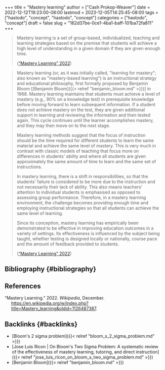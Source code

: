 +++
title = "Mastery learning"
author = ["Cash Prokop-Weaver"]
date = 2022-12-12T19:23:00-08:00
lastmod = 2023-12-05T14:25:45-08:00
tags = ["hastodo", "concept", "hastodo", "concept"]
categories = ["hastodo", "concept"]
draft = false
slug = "162d37be-0ce1-4ba1-baff-101ba72fa811"
+++

> Mastery learning is a set of group-based, individualized, teaching and learning strategies based on the premise that students will achieve a high level of understanding in a given domain if they are given enough time.
>
> (<a href="#citeproc_bib_item_1">“Mastery Learning” 2022</a>)

<!--quoteend-->

> Mastery learning (or, as it was initially called, "learning for mastery"; also known as "mastery-based learning") is an instructional strategy and educational philosophy, first formally proposed by Benjamin Bloom [[Benjamin Bloom]({{< relref "benjamin_bloom.md" >}})] in 1968. Mastery learning maintains that students must achieve a level of mastery (e.g., 90% on a knowledge test) in prerequisite knowledge before moving forward to learn subsequent information. If a student does not achieve mastery on the test, they are given additional support in learning and reviewing the information and then tested again. This cycle continues until the learner accomplishes mastery, and they may then move on to the next stage.
>
> Mastery learning methods suggest that the focus of instruction should be the time required for different students to learn the same material and achieve the same level of mastery. This is very much in contrast with classic models of teaching that focus more on differences in students' ability and where all students are given approximately the same amount of time to learn and the same set of instructions.
>
> In mastery learning, there is a shift in responsibilities, so that the students' failure is considered to be more due to the instruction and not necessarily their lack of ability. This also means teachers' attention to individual students is emphasised as opposed to assessing group performance. Therefore, in a mastery learning environment, the challenge becomes providing enough time and employing instructional strategies so that all students can achieve the same level of learning.
>
> Since its conception, mastery learning has empirically been demonstrated to be effective in improving education outcomes in a variety of settings. Its effectiveness is influenced by the subject being taught, whether testing is designed locally or nationally, course pace and the amount of feedback provided to students.
>
> (<a href="#citeproc_bib_item_1">“Mastery Learning” 2022</a>)


## Bibliography {#bibliography}

## References

<style>.csl-entry{text-indent: -1.5em; margin-left: 1.5em;}</style><div class="csl-bib-body">
  <div class="csl-entry"><a id="citeproc_bib_item_1"></a>“Mastery Learning.” 2022. <i>Wikipedia</i>, December. <a href="https://en.wikipedia.org/w/index.php?title=Mastery_learning&oldid=1126487387">https://en.wikipedia.org/w/index.php?title=Mastery_learning&#38;oldid=1126487387</a>.</div>
</div>


## Backlinks {#backlinks}

-   [Bloom's 2 sigma problem]({{< relref "bloom_s_2_sigma_problem.md" >}})
-   [Jose Luis Ricon | On Bloom's Two Sigma Problem: A systematic review of the effectiveness of mastery learning, tutoring, and direct instruction]({{< relref "jose_luis_ricon_on_bloom_s_two_sigma_problem.md" >}})
-   [Benjamin Bloom]({{< relref "benjamin_bloom.md" >}})
